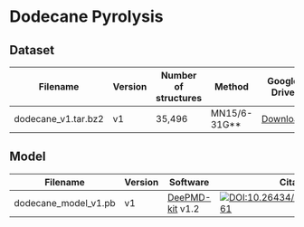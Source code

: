 # Dodecane Pyrolysis

## Dataset

| Filename | Version | Number of structures | Method | Google Drive | Citation |
| ---- | ---- | ---- | ---- | ---- | ---- |
| dodecane_v1.tar.bz2 | v1 | 35,496 | MN15/6-31G\*\* | [Download](https://drive.google.com/file/d/1RYo2H8t2LfhzZFeG_k_V49xK5zNC4MZP/view?usp=sharing) | [![DOI:10.26434/chemrxiv.12935261](https://zenodo.org/badge/DOI/10.26434/chemrxiv.12935261.svg)](https://doi.org/10.26434/chemrxiv.12935261) |

## Model
| Filename | Version | Software | Citation |
| ---- | ---- | ---- | ---- |
| dodecane_model_v1.pb | v1 | [DeePMD-kit](https://github.com/deepmodeling/deepmd-kit) v1.2 | [![DOI:10.26434/chemrxiv.12935261](https://zenodo.org/badge/DOI/10.26434/chemrxiv.12935261.svg)](https://doi.org/10.26434/chemrxiv.12935261) |

